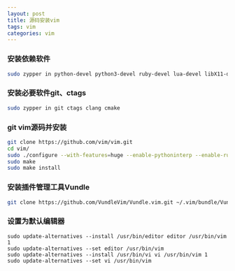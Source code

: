 ```yaml
---
layout: post
title: 源码安装vim
tags: vim 
categories: vim
---
```


### 安装依赖软件
```bash
sudo zypper in python-devel python3-devel ruby-devel lua-devel libX11-devel gtk2-devel gtk3-devel ncurses-devel
```
### 安装必要软件git、ctags
```bash
sudo zypper in git ctags clang cmake
```

### git vim源码并安装
```bash
git clone https://github.com/vim/vim.git
cd vim/
sudo ./configure --with-features=huge --enable-pythoninterp --enable-rubyinterp --enable-luainterp --enable-perlinterp --with-python-config-dir=/usr/lib/python2.7/config/ --enable-gui=gtk2 --enable-cscope --prefix=/usr
sudo make
sudo make install
```

### 安装插件管理工具Vundle
```bash
git clone https://github.com/VundleVim/Vundle.vim.git ~/.vim/bundle/Vundle.vim
```

### 设置为默认编辑器
```
sudo update-alternatives --install /usr/bin/editor editor /usr/bin/vim 1
sudo update-alternatives --set editor /usr/bin/vim
sudo update-alternatives --install /usr/bin/vi vi /usr/bin/vim 1
sudo update-alternatives --set vi /usr/bin/vim
```
